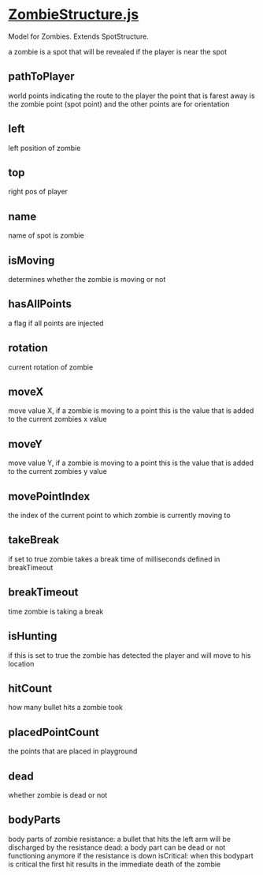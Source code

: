 

<!-- Start datastructures/ZombieStructure.js -->

# [ZombieStructure.js](ZombieStructure.js)

Model for Zombies. Extends SpotStructure.

a zombie is a spot that will be revealed if the player is near the spot

## pathToPlayer

world points indicating the route to the player
the point that is farest away is the zombie point (spot point)
and the other points are for orientation

## left

left position of zombie

## top

right pos of player

## name

name of spot is zombie

## isMoving

determines whether the zombie is moving or not

## hasAllPoints

a flag if all points are injected

## rotation

current rotation of zombie

## moveX

move value X, if a zombie is moving to a point
this is the value that is added to the current zombies x value

## moveY

move value Y, if a zombie is moving to a point
this is the value that is added to the current zombies y value

## movePointIndex

the index of the current point to which zombie is currently moving to

## takeBreak

if set to true zombie takes a break time of milliseconds defined in
breakTimeout

## breakTimeout

time zombie is taking a break

## isHunting

if this is set to true the zombie has detected the player and will
move to his location

## hitCount

how many bullet hits a zombie took

## placedPointCount

the points that are placed in playground

## dead

whether zombie is dead or not

## bodyParts

body parts of zombie
resistance: a bullet that hits the left arm will be discharged by the resistance
dead: a body part can be dead or not functioning anymore if the resistance is down
isCritical: when this bodypart is critical the first hit results in the immediate
            death of the zombie

<!-- End datastructures/ZombieStructure.js -->

